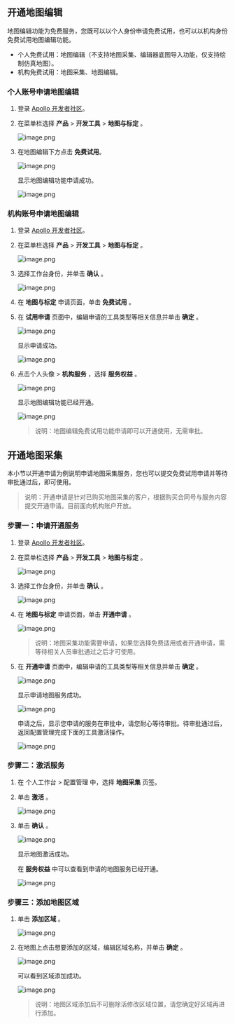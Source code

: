 

## 开通地图编辑

地图编辑功能为免费服务，您既可以以个人身份申请免费试用，也可以以机构身份免费试用地图编辑功能。

- 个人免费试用：地图编辑（不支持地图采集、编辑器底图导入功能，仅支持绘制仿真地图）。
- 机构免费试用：地图采集、地图编辑。

### 个人账号申请地图编辑

1. 登录 [Apollo 开发者社区](https://apollo.baidu.com/)。
2. 在菜单栏选择 **产品** > **开发工具** > **地图与标定** 。

   ![image.png](https://bce.bdstatic.com/doc/Apollo-Homepage-Document/Apollo_Studio/image_eed1989.png)

3. 在地图编辑下方点击 **免费试用**。

   ![image.png](https://bce.bdstatic.com/doc/Apollo-Homepage-Document/Apollo_Studio/image_addb524.png)

   显示地图编辑功能申请成功。

   ![image.png](https://bce.bdstatic.com/doc/Apollo-Homepage-Document/Apollo_Studio/image_8c23076.png)




### 机构账号申请地图编辑

1. 登录 [Apollo 开发者社区](https://apollo.baidu.com/)。

2. 在菜单栏选择 **产品** > **开发工具** > **地图与标定** 。

   ![image.png](https://bce.bdstatic.com/doc/Apollo-Homepage-Document/Apollo_Studio/image_eed1989.png)

3. 选择工作台身份，并单击 **确认** 。

   ![image.png](https://bce.bdstatic.com/doc/Apollo-Homepage-Document/Apollo_Studio/image_6419eb4.png)

4. 在 **地图与标定** 申请页面，单击 **免费试用** 。

4. 在 **试用申请** 页面中，编辑申请的工具类型等相关信息并单击 **确定** 。

   ![image.png](https://bce.bdstatic.com/doc/Apollo-Homepage-Document/Apollo_Studio/image_40ca5bc.png)

    显示申请成功。

    ![image.png](https://bce.bdstatic.com/doc/Apollo-Homepage-Document/Apollo_Studio/image_99f11ed.png)

5. 点击个人头像 > **机构服务** ，选择 **服务权益** 。

   ![image.png](https://bce.bdstatic.com/doc/Apollo-Homepage-Document/Apollo_Studio/image_451bc1a.png)

   显示地图编辑功能已经开通。

   ![image.png](https://bce.bdstatic.com/doc/Apollo-Homepage-Document/Apollo_Studio/image_9f15406.png)

   > 说明：地图编辑免费试用功能申请即可以开通使用，无需审批。



## 开通地图采集


本小节以开通申请为例说明申请地图采集服务，您也可以提交免费试用申请并等待审批通过后，即可使用。

> 说明：开通申请是针对已购买地图采集的客户，根据购买合同号与服务内容提交开通申请。目前面向机构账户开放。

### 步骤一：申请开通服务



1. 登录 [Apollo 开发者社区](https://apollo.baidu.com/)。

2. 在菜单栏选择 **产品** > **开发工具** > **地图与标定** 。

   ![image.png](https://bce.bdstatic.com/doc/Apollo-Homepage-Document/Apollo_Studio/image_4d9ed43.png)

3. 选择工作台身份，并单击 **确认** 。

   ![image.png](https://bce.bdstatic.com/doc/Apollo-Homepage-Document/Apollo_Studio/image_6419eb4.png)

4. 在 **地图与标定** 申请页面，单击 **开通申请** 。

   ![image.png](https://bce.bdstatic.com/doc/Apollo-Homepage-Document/Apollo_Studio/image_f4745e5.png)
   >说明：地图采集功能需要申请，如果您选择免费适用或者开通申请，需等待相关人员审批通过之后才可使用。

4. 在 **开通申请** 页面中，编辑申请的工具类型等相关信息并单击 **确定** 。

   ![image.png](https://bce.bdstatic.com/doc/Apollo-Homepage-Document/Apollo_Studio/image_c079d66.png)

   显示申请地图服务成功。

   ![image.png](https://bce.bdstatic.com/doc/Apollo-Homepage-Document/Apollo_Studio/image_acfff98.png)

   申请之后，显示您申请的服务在审批中，请您耐心等待审批。待审批通过后，返回配置管理完成下面的工具激活操作。

   ![image.png](https://bce.bdstatic.com/doc/Apollo-Homepage-Document/Apollo_Studio/image_271b591.png)

### 步骤二：激活服务


1. 在 个人工作台 > 配置管理 中，选择 **地图采集** 页签。
2. 单击 **激活** 。

   ![image.png](https://bce.bdstatic.com/doc/Apollo-Homepage-Document/Apollo_Studio/image_a507166.png)

3. 单击 **确认** 。

   ![image.png](https://bce.bdstatic.com/doc/Apollo-Homepage-Document/Apollo_Studio/image_d4690a2.png)

   显示地图激活成功。

   在 **服务权益** 中可以查看到申请的地图服务已经开通。

   ![image.png](https://bce.bdstatic.com/doc/Apollo-Homepage-Document/Apollo_Studio/image_6a7b2be.png)

### 步骤三：添加地图区域

1. 单击 **添加区域** 。

   ![image.png](https://bce.bdstatic.com/doc/Apollo-Homepage-Document/Apollo_Studio/image_365eba2.png)

2. 在地图上点击想要添加的区域，编辑区域名称，并单击 **确定** 。

   ![image.png](https://bce.bdstatic.com/doc/Apollo-Homepage-Document/Apollo_Studio/image_f1abe7c.png)

   可以看到区域添加成功。

   ![image.png](https://bce.bdstatic.com/doc/Apollo-Homepage-Document/Apollo_Studio/image_5372863.png)

   >说明：地图区域添加后不可删除活修改区域位置，请您确定好区域再进行添加。


